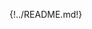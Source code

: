 <!--
 Copyright (c) 2023 Anthony Mugendi
 
 This software is released under the MIT License.
 https://opensource.org/licenses/MIT
-->



{!../README.md!}



